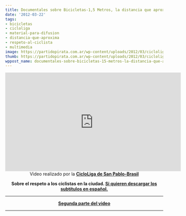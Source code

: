```yaml
---
title: Documentales sobre Bicicletas-1,5 Metros, la distancia que aproxima!
date: '2012-03-22'
tags:
- bicicletas
- cicloliga
- material-para-difusion
- distancia-que-aproxima
- respeto-al-ciclista
- multimedia
image: https://partidopirata.com.ar/wp-content/uploads/2012/03/cicloliga_header_site.jpg
thumb: https://partidopirata.com.ar/wp-content/uploads/2012/03/cicloliga_header_site-150x140.jpg
wppost_name: documentales-sobre-bicicletas-15-metros-la-distancia-que-aproxima
---
```


<center>
<iframe src="http://www.youtube.com/embed/y8-X2Btx2fg" frameborder="0" width="560" height="315"></iframe>
Video realizado por la <strong><a href="http://www.cicloliga.org/" target="_blank">CicloLiga de San Pablo-Brasil</a></strong></center>
<p style="text-align: center;"><strong>Sobre el respeto a los ciclistas en la ciudad.
<a href="http://www.4shared.com/office/2sKZu6cs/file.html" target="_blank">Si quieren descargar los subtítulos en español.</a></strong></p>


<hr />
<p style="text-align: center;"><strong><a href="https://partidopirata.com.ar/3617/un-metro-y-medio-que-aproxima-video-2-sobre-el-respeto-a-los-ciclistas-en-la-ciudad">Segunda parte del video</a></strong></p>


<hr />
